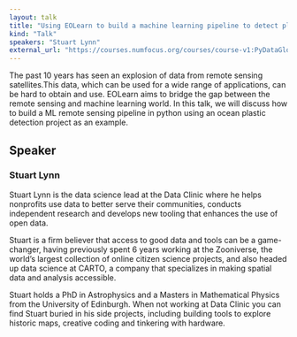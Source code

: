 ```yaml
---
layout: talk
title: "Using EOLearn to build a machine learning pipeline to detect plastics in the ocean."
kind: "Talk"
speakers: "Stuart Lynn"
external_url: "https://courses.numfocus.org/courses/course-v1:PyDataGlobal+PDG20-talks+2020/jump_to/block-v1:PyDataGlobal+PDG20-talks+2020+type@vertical+block@48040ea6791b445f82c17c23826548a3"
---
```


The past 10 years has seen an explosion of data from remote sensing satellites.This data, which can be used for a wide range of applications, can be hard to obtain and use. EOLearn aims to bridge the gap between the remote sensing and machine learning world. In this talk, we will discuss how to build a ML remote sensing pipeline in python using an ocean plastic detection project as an example.

## Speaker

### Stuart Lynn

Stuart Lynn is the data science lead at the Data Clinic where he helps nonprofits use data to better serve their communities, conducts independent research and develops new tooling that enhances the use of open data. 

Stuart is a firm believer that access to good data and tools can be a game-changer, having previously spent 6 years working at the Zooniverse, the world’s largest collection of online citizen science projects, and also headed up data science at CARTO, a company that specializes in making spatial data and analysis accessible. 

Stuart holds a PhD in Astrophysics and a Masters in Mathematical Physics from the University of Edinburgh. When not working at Data Clinic you can find Stuart buried in his side projects, including building tools to explore historic maps, creative coding and tinkering with hardware.
